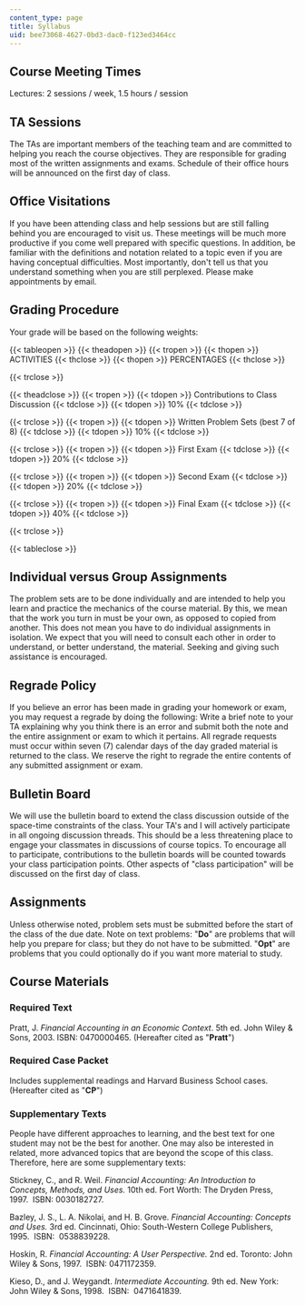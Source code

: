 ```yaml
---
content_type: page
title: Syllabus
uid: bee73068-4627-0bd3-dac0-f123ed3464cc
---
```


Course Meeting Times
--------------------

Lectures: 2 sessions / week, 1.5 hours / session

TA Sessions
-----------

The TAs are important members of the teaching team and are committed to helping you reach the course objectives. They are responsible for grading most of the written assignments and exams. Schedule of their office hours will be announced on the first day of class.

Office Visitations
------------------

If you have been attending class and help sessions but are still falling behind you are encouraged to visit us. These meetings will be much more productive if you come well prepared with specific questions. In addition, be familiar with the definitions and notation related to a topic even if you are having conceptual difficulties. Most importantly, don't tell us that you understand something when you are still perplexed. Please make appointments by email.

Grading Procedure
-----------------

Your grade will be based on the following weights:

{{< tableopen >}}
{{< theadopen >}}
{{< tropen >}}
{{< thopen >}}
ACTIVITIES
{{< thclose >}}
{{< thopen >}}
PERCENTAGES
{{< thclose >}}

{{< trclose >}}

{{< theadclose >}}
{{< tropen >}}
{{< tdopen >}}
Contributions to Class Discussion
{{< tdclose >}}
{{< tdopen >}}
10%
{{< tdclose >}}

{{< trclose >}}
{{< tropen >}}
{{< tdopen >}}
Written Problem Sets (best 7 of 8)
{{< tdclose >}}
{{< tdopen >}}
10%
{{< tdclose >}}

{{< trclose >}}
{{< tropen >}}
{{< tdopen >}}
First Exam
{{< tdclose >}}
{{< tdopen >}}
20%
{{< tdclose >}}

{{< trclose >}}
{{< tropen >}}
{{< tdopen >}}
Second Exam
{{< tdclose >}}
{{< tdopen >}}
20%
{{< tdclose >}}

{{< trclose >}}
{{< tropen >}}
{{< tdopen >}}
Final Exam
{{< tdclose >}}
{{< tdopen >}}
40%
{{< tdclose >}}

{{< trclose >}}

{{< tableclose >}}

Individual versus Group Assignments
-----------------------------------

The problem sets are to be done individually and are intended to help you learn and practice the mechanics of the course material. By this, we mean that the work you turn in must be your own, as opposed to copied from another. This does not mean you have to do individual assignments in isolation. We expect that you will need to consult each other in order to understand, or better understand, the material. Seeking and giving such assistance is encouraged.

Regrade Policy
--------------

If you believe an error has been made in grading your homework or exam, you may request a regrade by doing the following: Write a brief note to your TA explaining why you think there is an error and submit both the note and the entire assignment or exam to which it pertains. All regrade requests must occur within seven (7) calendar days of the day graded material is returned to the class. We reserve the right to regrade the entire contents of any submitted assignment or exam.

Bulletin Board
--------------

We will use the bulletin board to extend the class discussion outside of the space-time constraints of the class. Your TA's and I will actively participate in all ongoing discussion threads. This should be a less threatening place to engage your classmates in discussions of course topics. To encourage all to participate, contributions to the bulletin boards will be counted towards your class participation points. Other aspects of "class participation" will be discussed on the first day of class.

Assignments
-----------

Unless otherwise noted, problem sets must be submitted before the start of the class of the due date. Note on text problems: "**Do**" are problems that will help you prepare for class; but they do not have to be submitted. "**Opt**" are problems that you could optionally do if you want more material to study.

Course Materials
----------------

### Required Text

Pratt, J. _Financial Accounting in an Economic Context_. 5th ed. John Wiley & Sons, 2003. ISBN: 0470000465. (Hereafter cited as "**Pratt**")

### Required Case Packet

Includes supplemental readings and Harvard Business School cases. (Hereafter cited as "**CP**")

### Supplementary Texts

People have different approaches to learning, and the best text for one student may not be the best for another. One may also be interested in related, more advanced topics that are beyond the scope of this class. Therefore, here are some supplementary texts:

Stickney, C., and R. Weil. _Financial Accounting: An Introduction to Concepts, Methods, and Uses._ 10th ed. Fort Worth: The Dryden Press, 1997.  ISBN: 0030182727.

Bazley, J. S., L. A. Nikolai, and H. B. Grove. _Financial Accounting: Concepts and Uses._ 3rd ed. Cincinnati, Ohio: South-Western College Publishers, 1995.  ISBN:  0538839228.

Hoskin, R. _Financial Accounting: A User Perspective._ 2nd ed. Toronto: John Wiley & Sons, 1997.  ISBN: 0471172359.

Kieso, D., and J. Weygandt. _Intermediate Accounting._ 9th ed. New York: John Wiley & Sons, 1998.  ISBN:  0471641839.